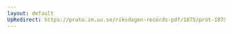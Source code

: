 ```yaml
---
layout: default
UpRedirect: https://pruto.im.uu.se/riksdagen-records-pdf/1875/prot-1875--fk--008/prot-1875--fk--008_028.pdf
---
```

